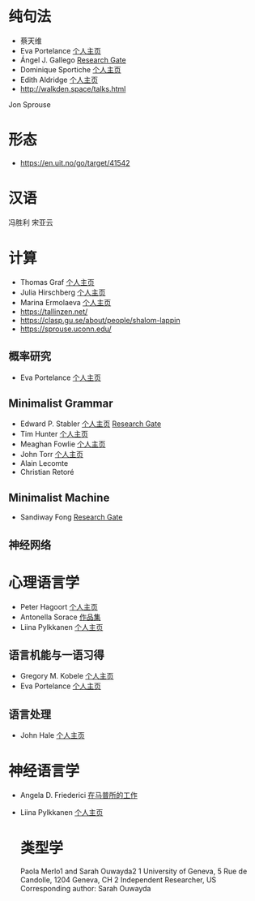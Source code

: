 # 纯句法
- 蔡天维
- Eva Portelance
  [个人主页](https://web.stanford.edu/~portelan/)
- Ángel J. Gallego
  [Research Gate](https://www.researchgate.net/profile/Angel_J_Gallego)
- Dominique Sportiche
  [个人主页](https://linguistics.ucla.edu/person/dominique-sportiche/)
- Edith Aldridge
  [个人主页](http://faculty.washington.edu/aldr/)
- http://walkden.space/talks.html

Jon Sprouse

# 形态

- https://en.uit.no/go/target/41542

# 汉语

冯胜利 宋亚云

# 计算

- Thomas Graf
  [个人主页](https://thomasgraf.net/)
- Julia Hirschberg
  [个人主页](http://www.cs.columbia.edu/~julia/)
- Marina Ermolaeva [个人主页](https://mermolaeva.com/projects/)
- https://tallinzen.net/
- https://clasp.gu.se/about/people/shalom-lappin
- https://sprouse.uconn.edu/

## 概率研究

- Eva Portelance
  [个人主页](https://web.stanford.edu/~portelan/)

## Minimalist Grammar
- Edward P. Stabler
  [个人主页](https://linguistics.ucla.edu/people/stabler/paris12/)
  [Research Gate](https://www.researchgate.net/profile/Edward_Stabler2)
- Tim Hunter
  [个人主页](https://linguistics.ucla.edu/people/hunter/)
- Meaghan Fowlie
  [个人主页](http://meaghanfowlie.com/research.php)
- John Torr
  [个人主页](http://homepages.inf.ed.ac.uk/s1344326/)
- Alain Lecomte
- Christian Retoré

## Minimalist Machine
- Sandiway Fong
  [Research Gate](https://www.researchgate.net/profile/Sandiway_Fong2)

## 神经网络

# 心理语言学

- Peter Hagoort
  [个人主页](https://www.mpi.nl/people/hagoort-peter)
- Antonella Sorace
  [作品集](http://www.lel.ed.ac.uk/~antonell/pub.shtml)
- Liina Pylkkanen
  [个人主页](http://psych.nyu.edu/pylkkanen/)

## 语言机能与一语习得
- Gregory M. Kobele
  [个人主页](https://home.uni-leipzig.de/~gkobele/)
- Eva Portelance
  [个人主页](https://web.stanford.edu/~portelan/)

## 语言处理
- John Hale
  [个人主页](https://ling.franklin.uga.edu/directory/people/john-hale)

# 神经语言学

- Angela D. Friederici 
  [在马普所的工作](https://www.researchgate.net/scientific-contributions/8215820_Angela_D_Friederici)
- Liina Pylkkanen
  [个人主页](http://psych.nyu.edu/pylkkanen/)

  # 类型学

  Paola Merlo1 and Sarah Ouwayda2
1 University of Geneva, 5 Rue de Candolle, 1204 Geneva, CH
2 Independent Researcher, US
Corresponding author: Sarah Ouwayda